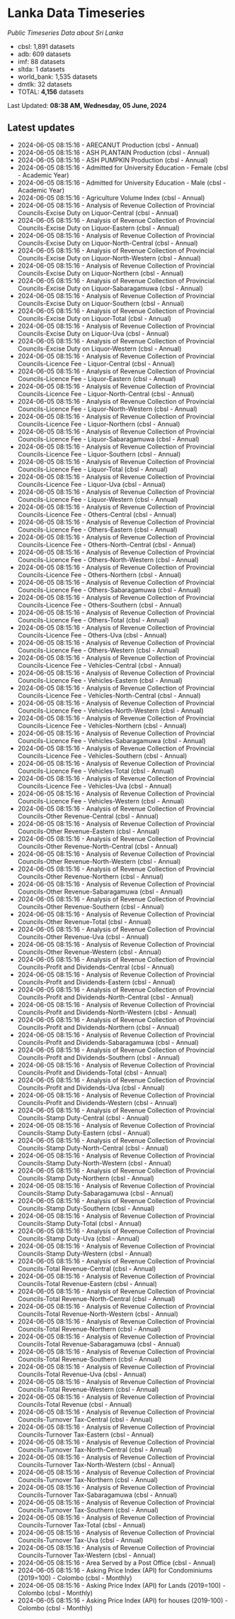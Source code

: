 # Lanka Data Timeseries
*Public Timeseries Data about Sri Lanka*

* cbsl: 1,891 datasets
* adb: 609 datasets
* imf: 88 datasets
* sltda: 1 datasets
* world_bank: 1,535 datasets
* dmtlk: 32 datasets
* TOTAL: **4,156** datasets

Last Updated: **08:38 AM, Wednesday, 05 June, 2024**

## Latest updates

* 2024-06-05 08:15:16 - ARECANUT Production (cbsl - Annual)
* 2024-06-05 08:15:16 - ASH PLANTAIN Production (cbsl - Annual)
* 2024-06-05 08:15:16 - ASH PUMPKIN Production (cbsl - Annual)
* 2024-06-05 08:15:16 - Admitted for University Education - Female (cbsl - Academic Year)
* 2024-06-05 08:15:16 - Admitted for University Education - Male (cbsl - Academic Year)
* 2024-06-05 08:15:16 - Agriculture Volume Index (cbsl - Annual)
* 2024-06-05 08:15:16 - Analysis of Revenue Collection of Provincial Councils-Excise Duty on Liquor-Central (cbsl - Annual)
* 2024-06-05 08:15:16 - Analysis of Revenue Collection of Provincial Councils-Excise Duty on Liquor-Eastern (cbsl - Annual)
* 2024-06-05 08:15:16 - Analysis of Revenue Collection of Provincial Councils-Excise Duty on Liquor-North-Central (cbsl - Annual)
* 2024-06-05 08:15:16 - Analysis of Revenue Collection of Provincial Councils-Excise Duty on Liquor-North-Western (cbsl - Annual)
* 2024-06-05 08:15:16 - Analysis of Revenue Collection of Provincial Councils-Excise Duty on Liquor-Northern (cbsl - Annual)
* 2024-06-05 08:15:16 - Analysis of Revenue Collection of Provincial Councils-Excise Duty on Liquor-Sabaragamuwa (cbsl - Annual)
* 2024-06-05 08:15:16 - Analysis of Revenue Collection of Provincial Councils-Excise Duty on Liquor-Southern (cbsl - Annual)
* 2024-06-05 08:15:16 - Analysis of Revenue Collection of Provincial Councils-Excise Duty on Liquor-Total (cbsl - Annual)
* 2024-06-05 08:15:16 - Analysis of Revenue Collection of Provincial Councils-Excise Duty on Liquor-Uva (cbsl - Annual)
* 2024-06-05 08:15:16 - Analysis of Revenue Collection of Provincial Councils-Excise Duty on Liquor-Western (cbsl - Annual)
* 2024-06-05 08:15:16 - Analysis of Revenue Collection of Provincial Councils-Licence Fee - Liquor-Central (cbsl - Annual)
* 2024-06-05 08:15:16 - Analysis of Revenue Collection of Provincial Councils-Licence Fee - Liquor-Eastern (cbsl - Annual)
* 2024-06-05 08:15:16 - Analysis of Revenue Collection of Provincial Councils-Licence Fee - Liquor-North-Central (cbsl - Annual)
* 2024-06-05 08:15:16 - Analysis of Revenue Collection of Provincial Councils-Licence Fee - Liquor-North-Western (cbsl - Annual)
* 2024-06-05 08:15:16 - Analysis of Revenue Collection of Provincial Councils-Licence Fee - Liquor-Northern (cbsl - Annual)
* 2024-06-05 08:15:16 - Analysis of Revenue Collection of Provincial Councils-Licence Fee - Liquor-Sabaragamuwa (cbsl - Annual)
* 2024-06-05 08:15:16 - Analysis of Revenue Collection of Provincial Councils-Licence Fee - Liquor-Southern (cbsl - Annual)
* 2024-06-05 08:15:16 - Analysis of Revenue Collection of Provincial Councils-Licence Fee - Liquor-Total (cbsl - Annual)
* 2024-06-05 08:15:16 - Analysis of Revenue Collection of Provincial Councils-Licence Fee - Liquor-Uva (cbsl - Annual)
* 2024-06-05 08:15:16 - Analysis of Revenue Collection of Provincial Councils-Licence Fee - Liquor-Western (cbsl - Annual)
* 2024-06-05 08:15:16 - Analysis of Revenue Collection of Provincial Councils-Licence Fee - Others-Central (cbsl - Annual)
* 2024-06-05 08:15:16 - Analysis of Revenue Collection of Provincial Councils-Licence Fee - Others-Eastern (cbsl - Annual)
* 2024-06-05 08:15:16 - Analysis of Revenue Collection of Provincial Councils-Licence Fee - Others-North-Central (cbsl - Annual)
* 2024-06-05 08:15:16 - Analysis of Revenue Collection of Provincial Councils-Licence Fee - Others-North-Western (cbsl - Annual)
* 2024-06-05 08:15:16 - Analysis of Revenue Collection of Provincial Councils-Licence Fee - Others-Northern (cbsl - Annual)
* 2024-06-05 08:15:16 - Analysis of Revenue Collection of Provincial Councils-Licence Fee - Others-Sabaragamuwa (cbsl - Annual)
* 2024-06-05 08:15:16 - Analysis of Revenue Collection of Provincial Councils-Licence Fee - Others-Southern (cbsl - Annual)
* 2024-06-05 08:15:16 - Analysis of Revenue Collection of Provincial Councils-Licence Fee - Others-Total (cbsl - Annual)
* 2024-06-05 08:15:16 - Analysis of Revenue Collection of Provincial Councils-Licence Fee - Others-Uva (cbsl - Annual)
* 2024-06-05 08:15:16 - Analysis of Revenue Collection of Provincial Councils-Licence Fee - Others-Western (cbsl - Annual)
* 2024-06-05 08:15:16 - Analysis of Revenue Collection of Provincial Councils-Licence Fee - Vehicles-Central (cbsl - Annual)
* 2024-06-05 08:15:16 - Analysis of Revenue Collection of Provincial Councils-Licence Fee - Vehicles-Eastern (cbsl - Annual)
* 2024-06-05 08:15:16 - Analysis of Revenue Collection of Provincial Councils-Licence Fee - Vehicles-North-Central (cbsl - Annual)
* 2024-06-05 08:15:16 - Analysis of Revenue Collection of Provincial Councils-Licence Fee - Vehicles-North-Western (cbsl - Annual)
* 2024-06-05 08:15:16 - Analysis of Revenue Collection of Provincial Councils-Licence Fee - Vehicles-Northern (cbsl - Annual)
* 2024-06-05 08:15:16 - Analysis of Revenue Collection of Provincial Councils-Licence Fee - Vehicles-Sabaragamuwa (cbsl - Annual)
* 2024-06-05 08:15:16 - Analysis of Revenue Collection of Provincial Councils-Licence Fee - Vehicles-Southern (cbsl - Annual)
* 2024-06-05 08:15:16 - Analysis of Revenue Collection of Provincial Councils-Licence Fee - Vehicles-Total (cbsl - Annual)
* 2024-06-05 08:15:16 - Analysis of Revenue Collection of Provincial Councils-Licence Fee - Vehicles-Uva (cbsl - Annual)
* 2024-06-05 08:15:16 - Analysis of Revenue Collection of Provincial Councils-Licence Fee - Vehicles-Western (cbsl - Annual)
* 2024-06-05 08:15:16 - Analysis of Revenue Collection of Provincial Councils-Other Revenue-Central (cbsl - Annual)
* 2024-06-05 08:15:16 - Analysis of Revenue Collection of Provincial Councils-Other Revenue-Eastern (cbsl - Annual)
* 2024-06-05 08:15:16 - Analysis of Revenue Collection of Provincial Councils-Other Revenue-North-Central (cbsl - Annual)
* 2024-06-05 08:15:16 - Analysis of Revenue Collection of Provincial Councils-Other Revenue-North-Western (cbsl - Annual)
* 2024-06-05 08:15:16 - Analysis of Revenue Collection of Provincial Councils-Other Revenue-Northern (cbsl - Annual)
* 2024-06-05 08:15:16 - Analysis of Revenue Collection of Provincial Councils-Other Revenue-Sabaragamuwa (cbsl - Annual)
* 2024-06-05 08:15:16 - Analysis of Revenue Collection of Provincial Councils-Other Revenue-Southern (cbsl - Annual)
* 2024-06-05 08:15:16 - Analysis of Revenue Collection of Provincial Councils-Other Revenue-Total (cbsl - Annual)
* 2024-06-05 08:15:16 - Analysis of Revenue Collection of Provincial Councils-Other Revenue-Uva (cbsl - Annual)
* 2024-06-05 08:15:16 - Analysis of Revenue Collection of Provincial Councils-Other Revenue-Western (cbsl - Annual)
* 2024-06-05 08:15:16 - Analysis of Revenue Collection of Provincial Councils-Profit and Dividends-Central (cbsl - Annual)
* 2024-06-05 08:15:16 - Analysis of Revenue Collection of Provincial Councils-Profit and Dividends-Eastern (cbsl - Annual)
* 2024-06-05 08:15:16 - Analysis of Revenue Collection of Provincial Councils-Profit and Dividends-North-Central (cbsl - Annual)
* 2024-06-05 08:15:16 - Analysis of Revenue Collection of Provincial Councils-Profit and Dividends-North-Western (cbsl - Annual)
* 2024-06-05 08:15:16 - Analysis of Revenue Collection of Provincial Councils-Profit and Dividends-Northern (cbsl - Annual)
* 2024-06-05 08:15:16 - Analysis of Revenue Collection of Provincial Councils-Profit and Dividends-Sabaragamuwa (cbsl - Annual)
* 2024-06-05 08:15:16 - Analysis of Revenue Collection of Provincial Councils-Profit and Dividends-Southern (cbsl - Annual)
* 2024-06-05 08:15:16 - Analysis of Revenue Collection of Provincial Councils-Profit and Dividends-Total (cbsl - Annual)
* 2024-06-05 08:15:16 - Analysis of Revenue Collection of Provincial Councils-Profit and Dividends-Uva (cbsl - Annual)
* 2024-06-05 08:15:16 - Analysis of Revenue Collection of Provincial Councils-Profit and Dividends-Western (cbsl - Annual)
* 2024-06-05 08:15:16 - Analysis of Revenue Collection of Provincial Councils-Stamp Duty-Central (cbsl - Annual)
* 2024-06-05 08:15:16 - Analysis of Revenue Collection of Provincial Councils-Stamp Duty-Eastern (cbsl - Annual)
* 2024-06-05 08:15:16 - Analysis of Revenue Collection of Provincial Councils-Stamp Duty-North-Central (cbsl - Annual)
* 2024-06-05 08:15:16 - Analysis of Revenue Collection of Provincial Councils-Stamp Duty-North-Western (cbsl - Annual)
* 2024-06-05 08:15:16 - Analysis of Revenue Collection of Provincial Councils-Stamp Duty-Northern (cbsl - Annual)
* 2024-06-05 08:15:16 - Analysis of Revenue Collection of Provincial Councils-Stamp Duty-Sabaragamuwa (cbsl - Annual)
* 2024-06-05 08:15:16 - Analysis of Revenue Collection of Provincial Councils-Stamp Duty-Southern (cbsl - Annual)
* 2024-06-05 08:15:16 - Analysis of Revenue Collection of Provincial Councils-Stamp Duty-Total (cbsl - Annual)
* 2024-06-05 08:15:16 - Analysis of Revenue Collection of Provincial Councils-Stamp Duty-Uva (cbsl - Annual)
* 2024-06-05 08:15:16 - Analysis of Revenue Collection of Provincial Councils-Stamp Duty-Western (cbsl - Annual)
* 2024-06-05 08:15:16 - Analysis of Revenue Collection of Provincial Councils-Total Revenue-Central (cbsl - Annual)
* 2024-06-05 08:15:16 - Analysis of Revenue Collection of Provincial Councils-Total Revenue-Eastern (cbsl - Annual)
* 2024-06-05 08:15:16 - Analysis of Revenue Collection of Provincial Councils-Total Revenue-North-Central (cbsl - Annual)
* 2024-06-05 08:15:16 - Analysis of Revenue Collection of Provincial Councils-Total Revenue-North-Western (cbsl - Annual)
* 2024-06-05 08:15:16 - Analysis of Revenue Collection of Provincial Councils-Total Revenue-Northern (cbsl - Annual)
* 2024-06-05 08:15:16 - Analysis of Revenue Collection of Provincial Councils-Total Revenue-Sabaragamuwa (cbsl - Annual)
* 2024-06-05 08:15:16 - Analysis of Revenue Collection of Provincial Councils-Total Revenue-Southern (cbsl - Annual)
* 2024-06-05 08:15:16 - Analysis of Revenue Collection of Provincial Councils-Total Revenue-Uva (cbsl - Annual)
* 2024-06-05 08:15:16 - Analysis of Revenue Collection of Provincial Councils-Total Revenue-Western (cbsl - Annual)
* 2024-06-05 08:15:16 - Analysis of Revenue Collection of Provincial Councils-Total Revenue (cbsl - Annual)
* 2024-06-05 08:15:16 - Analysis of Revenue Collection of Provincial Councils-Turnover Tax-Central (cbsl - Annual)
* 2024-06-05 08:15:16 - Analysis of Revenue Collection of Provincial Councils-Turnover Tax-Eastern (cbsl - Annual)
* 2024-06-05 08:15:16 - Analysis of Revenue Collection of Provincial Councils-Turnover Tax-North-Central (cbsl - Annual)
* 2024-06-05 08:15:16 - Analysis of Revenue Collection of Provincial Councils-Turnover Tax-North-Western (cbsl - Annual)
* 2024-06-05 08:15:16 - Analysis of Revenue Collection of Provincial Councils-Turnover Tax-Northern (cbsl - Annual)
* 2024-06-05 08:15:16 - Analysis of Revenue Collection of Provincial Councils-Turnover Tax-Sabaragamuwa (cbsl - Annual)
* 2024-06-05 08:15:16 - Analysis of Revenue Collection of Provincial Councils-Turnover Tax-Southern (cbsl - Annual)
* 2024-06-05 08:15:16 - Analysis of Revenue Collection of Provincial Councils-Turnover Tax-Total (cbsl - Annual)
* 2024-06-05 08:15:16 - Analysis of Revenue Collection of Provincial Councils-Turnover Tax-Uva (cbsl - Annual)
* 2024-06-05 08:15:16 - Analysis of Revenue Collection of Provincial Councils-Turnover Tax-Western (cbsl - Annual)
* 2024-06-05 08:15:16 - Area Served by a Post Office (cbsl - Annual)
* 2024-06-05 08:15:16 - Asking Price Index (API) for Condominiums (2019=100) - Colombo (cbsl - Monthly)
* 2024-06-05 08:15:16 - Asking Price Index (API) for Lands (2019=100) - Colombo (cbsl - Monthly)
* 2024-06-05 08:15:16 - Asking Price Index (API) for houses (2019-100) - Colombo (cbsl - Monthly)